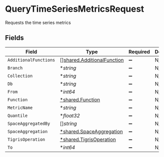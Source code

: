 # QueryTimeSeriesMetricsRequest

Requests the time series metrics


## Fields

| Field                                                                           | Type                                                                            | Required                                                                        | Description                                                                     |
| ------------------------------------------------------------------------------- | ------------------------------------------------------------------------------- | ------------------------------------------------------------------------------- | ------------------------------------------------------------------------------- |
| `AdditionalFunctions`                                                           | [][shared.AdditionalFunction](../../../pkg/models/shared/additionalfunction.md) | :heavy_minus_sign:                                                              | N/A                                                                             |
| `Branch`                                                                        | **string*                                                                       | :heavy_minus_sign:                                                              | N/A                                                                             |
| `Collection`                                                                    | **string*                                                                       | :heavy_minus_sign:                                                              | N/A                                                                             |
| `Db`                                                                            | **string*                                                                       | :heavy_minus_sign:                                                              | N/A                                                                             |
| `From`                                                                          | **int64*                                                                        | :heavy_minus_sign:                                                              | N/A                                                                             |
| `Function`                                                                      | [*shared.Function](../../../pkg/models/shared/function.md)                      | :heavy_minus_sign:                                                              | N/A                                                                             |
| `MetricName`                                                                    | **string*                                                                       | :heavy_minus_sign:                                                              | N/A                                                                             |
| `Quantile`                                                                      | **float32*                                                                      | :heavy_minus_sign:                                                              | N/A                                                                             |
| `SpaceAggregatedBy`                                                             | []*string*                                                                      | :heavy_minus_sign:                                                              | N/A                                                                             |
| `SpaceAggregation`                                                              | [*shared.SpaceAggregation](../../../pkg/models/shared/spaceaggregation.md)      | :heavy_minus_sign:                                                              | N/A                                                                             |
| `TigrisOperation`                                                               | [*shared.TigrisOperation](../../../pkg/models/shared/tigrisoperation.md)        | :heavy_minus_sign:                                                              | N/A                                                                             |
| `To`                                                                            | **int64*                                                                        | :heavy_minus_sign:                                                              | N/A                                                                             |